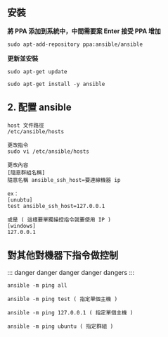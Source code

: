 ## 安裝 

**將 PPA 添加到系統中，中間需要案 Enter 接受 PPA 增加**

```
sudo apt-add-repository ppa:ansible/ansible
```

**更新並安裝**

```
sudo apt-get update

sudo apt-get install -y ansible
```


## 2. 配置 ansible

```line
host 文件路徑
/etc/ansible/hosts

更改指令
sudo vi /etc/ansible/hosts

更改內容
[隨意群組名稱]
隨意名稱 ansible_ssh_host=要連線機器 ip

ex：
[unubtu]
test ansible_ssh_host=127.0.0.1

或是 ( 這樣要單獨操控指令就要使用 IP )
[windows]
127.0.0.1
```

## 對其他對機器下指令做控制

::: danger
danger danger danger dangers
:::

```console=1
ansible -m ping all

ansible -m ping test ( 指定單個主機 )

ansible -m ping 127.0.0.1 ( 指定單個主機 )

ansible -m ping ubuntu ( 指定群組 )
```
